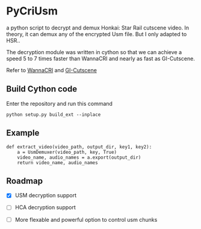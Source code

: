 # PyCriUsm
a python script to decrypt and demux Honkai: Star Rail cutscene video. In theory, it can demux any of the encrypted Usm file. But I only adapted to HSR..

The decryption module was written in cython so that we can achieve a speed 5 to 7 times faster than WannaCRI and nearly as fast as GI-Cutscene.

Refer to [WannaCRI](https://github.com/donmai-me/WannaCRI) and [GI-Cutscene](https://github.com/ToaHartor/GI-cutscenes)

## Build Cython code

Enter the repository and run this command

```python setup.py build_ext --inplace```

## Example

```	
def extract_video(video_path, output_dir, key1, key2):
	a = UsmDemuxer(video_path, key, True)
	video_name, audio_names = a.export(output_dir)
	return video_name, audio_names
```

## Roadmap

- [x] USM decryption support
- [ ] HCA decryption support
- [ ] More flexable and powerful option to control usm chunks

